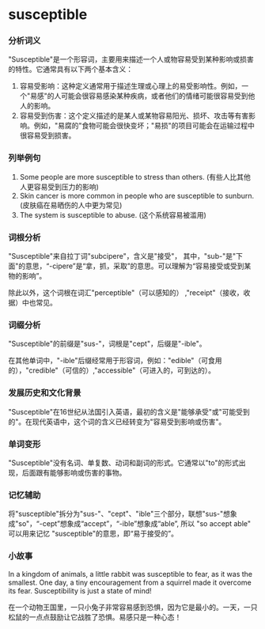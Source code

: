# susceptible

### 分析词义

  

"Susceptible"是一个形容词，主要用来描述一个人或物容易受到某种影响或损害的特性。它通常具有以下两个基本含义：

  

1.  容易受影响：这种定义通常用于描述生理或心理上的易受影响性。例如，一个"易感"的人可能会很容易感染某种疾病，或者他们的情绪可能很容易受到他人的影响。
2.  容易受到伤害：这个定义描述的是某人或某物容易阳光、损坏、攻击等有害影响。例如，"易腐的"食物可能会很快变坏；"易损"的项目可能会在运输过程中很容易受到损害。

  

### 列举例句

  

1.  Some people are more susceptible to stress than others. (有些人比其他人更容易受到压力的影响)
2.  Skin cancer is more common in people who are susceptible to sunburn. (皮肤癌在易晒伤的人中更为常见)
3.  The system is susceptible to abuse. (这个系统容易被滥用)

  

### 词根分析

  

"Susceptible"来自拉丁词"subcipere"，含义是"接受"， 其中，"sub-"是"下面"的意思，“-cipere”是“拿，抓，采取”的意思。可以理解为“容易接受或受到某物的影响”。

  

除此以外，这个词根在词汇"perceptible"（可以感知的） ,"receipt"（接收，收据）中也常见。

  

### 词缀分析

  

"Susceptible"的前缀是"sus-"，词根是"cept"，后缀是"-ible"。

  

在其他单词中，"-ible"后缀经常用于形容词，例如："edible"（可食用的），"credible"（可信的）,"accessible"（可进入的，可到达的）。

  

### 发展历史和文化背景

  

"Susceptible"在16世纪从法国引入英语，最初的含义是"能够承受"或"可能受到的"。在现代英语中，这个词的含义已经转变为"容易受到影响或伤害"。

  

### 单词变形

  

"Susceptible"没有名词、单复数、动词和副词的形式。它通常以"to"的形式出现，后面跟有能够影响或伤害的事物。

  

### 记忆辅助

  

将"susceptible"拆分为"sus-"、"cept"、"ible"三个部分，联想"sus-"想象成"so"，“-cept”想象成“accept”，“-ible”想象成“able”, 所以 "so accept able" 可以用来记忆 "susceptible"的意思，即“易于接受的”。

  

### 小故事

  

In a kingdom of animals, a little rabbit was susceptible to fear, as it was the smallest. One day, a tiny encouragement from a squirrel made it overcome its fear. Susceptibility is just a state of mind!

  

在一个动物王国里，一只小兔子非常容易感到恐惧，因为它是最小的。一天，一只松鼠的一点点鼓励让它战胜了恐惧。易感只是一种心态！
